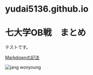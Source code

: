# yudai5136.github.io
# 七大学OB戦　まとめ

テストです。

[Markdownの記法](test.md)

![jang wonyoung](photos/JANG_WONYOUNG.png)